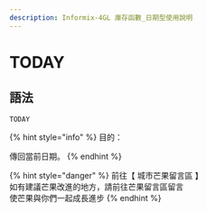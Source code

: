 ```yaml
---
description: Informix-4GL 庫存函數_日期型使用說明
---
```


# TODAY

## 語法

```
TODAY
```

{% hint style="info" %}
目的：

傳回當前日期。
{% endhint %}

{% hint style="danger" %}
前往【 城市芒果留言區 】\
如有建議芒果改進的地方，請前往芒果留言區留言\
使芒果與你們一起成長進步
{% endhint %}
